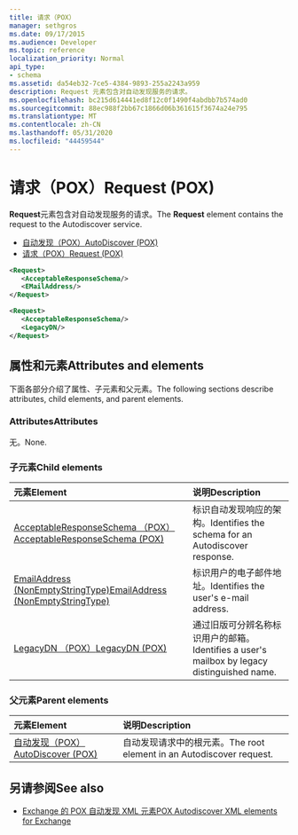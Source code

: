 ```yaml
---
title: 请求（POX）
manager: sethgros
ms.date: 09/17/2015
ms.audience: Developer
ms.topic: reference
localization_priority: Normal
api_type:
- schema
ms.assetid: da54eb32-7ce5-4384-9893-255a2243a959
description: Request 元素包含对自动发现服务的请求。
ms.openlocfilehash: bc215d614441ed8f12c0f1490f4abdbb7b574ad0
ms.sourcegitcommit: 88ec988f2bb67c1866d06b361615f3674a24e795
ms.translationtype: MT
ms.contentlocale: zh-CN
ms.lasthandoff: 05/31/2020
ms.locfileid: "44459544"
---
```

# <a name="request-pox"></a><span data-ttu-id="b7b52-103">请求（POX）</span><span class="sxs-lookup"><span data-stu-id="b7b52-103">Request (POX)</span></span>

<span data-ttu-id="b7b52-104">**Request**元素包含对自动发现服务的请求。</span><span class="sxs-lookup"><span data-stu-id="b7b52-104">The **Request** element contains the request to the Autodiscover service.</span></span> 
  
- [<span data-ttu-id="b7b52-105">自动发现（POX）</span><span class="sxs-lookup"><span data-stu-id="b7b52-105">AutoDiscover (POX)</span></span>](autodiscover-pox.md) 
- [<span data-ttu-id="b7b52-106">请求（POX）</span><span class="sxs-lookup"><span data-stu-id="b7b52-106">Request (POX)</span></span>](request-pox.md)
  
```xml
<Request>
   <AcceptableResponseSchema/>
   <EMailAddress/>
</Request>
```

```xml
<Request>
   <AcceptableResponseSchema/> 
   <LegacyDN/>
</Request>
```

## <a name="attributes-and-elements"></a><span data-ttu-id="b7b52-107">属性和元素</span><span class="sxs-lookup"><span data-stu-id="b7b52-107">Attributes and elements</span></span>

<span data-ttu-id="b7b52-108">下面各部分介绍了属性、子元素和父元素。</span><span class="sxs-lookup"><span data-stu-id="b7b52-108">The following sections describe attributes, child elements, and parent elements.</span></span>
  
### <a name="attributes"></a><span data-ttu-id="b7b52-109">Attributes</span><span class="sxs-lookup"><span data-stu-id="b7b52-109">Attributes</span></span>

<span data-ttu-id="b7b52-110">无。</span><span class="sxs-lookup"><span data-stu-id="b7b52-110">None.</span></span>
  
### <a name="child-elements"></a><span data-ttu-id="b7b52-111">子元素</span><span class="sxs-lookup"><span data-stu-id="b7b52-111">Child elements</span></span>

|<span data-ttu-id="b7b52-112">**元素**</span><span class="sxs-lookup"><span data-stu-id="b7b52-112">**Element**</span></span>|<span data-ttu-id="b7b52-113">**说明**</span><span class="sxs-lookup"><span data-stu-id="b7b52-113">**Description**</span></span>|
|:-----|:-----|
|[<span data-ttu-id="b7b52-114">AcceptableResponseSchema （POX）</span><span class="sxs-lookup"><span data-stu-id="b7b52-114">AcceptableResponseSchema (POX)</span></span>](acceptableresponseschema-pox.md) <br/> |<span data-ttu-id="b7b52-115">标识自动发现响应的架构。</span><span class="sxs-lookup"><span data-stu-id="b7b52-115">Identifies the schema for an Autodiscover response.</span></span>  <br/> |
|[<span data-ttu-id="b7b52-116">EmailAddress (NonEmptyStringType)</span><span class="sxs-lookup"><span data-stu-id="b7b52-116">EmailAddress (NonEmptyStringType)</span></span>](emailaddress-nonemptystringtype.md) <br/> |<span data-ttu-id="b7b52-117">标识用户的电子邮件地址。</span><span class="sxs-lookup"><span data-stu-id="b7b52-117">Identifies the user's e-mail address.</span></span>  <br/> |
|[<span data-ttu-id="b7b52-118">LegacyDN （POX）</span><span class="sxs-lookup"><span data-stu-id="b7b52-118">LegacyDN (POX)</span></span>](legacydn-pox.md) <br/> |<span data-ttu-id="b7b52-119">通过旧版可分辨名称标识用户的邮箱。</span><span class="sxs-lookup"><span data-stu-id="b7b52-119">Identifies a user's mailbox by legacy distinguished name.</span></span>  <br/> |
   
### <a name="parent-elements"></a><span data-ttu-id="b7b52-120">父元素</span><span class="sxs-lookup"><span data-stu-id="b7b52-120">Parent elements</span></span>

|<span data-ttu-id="b7b52-121">**元素**</span><span class="sxs-lookup"><span data-stu-id="b7b52-121">**Element**</span></span>|<span data-ttu-id="b7b52-122">**说明**</span><span class="sxs-lookup"><span data-stu-id="b7b52-122">**Description**</span></span>|
|:-----|:-----|
|[<span data-ttu-id="b7b52-123">自动发现（POX）</span><span class="sxs-lookup"><span data-stu-id="b7b52-123">AutoDiscover (POX)</span></span>](autodiscover-pox.md) <br/> |<span data-ttu-id="b7b52-124">自动发现请求中的根元素。</span><span class="sxs-lookup"><span data-stu-id="b7b52-124">The root element in an Autodiscover request.</span></span>  <br/> |
   
## <a name="see-also"></a><span data-ttu-id="b7b52-125">另请参阅</span><span class="sxs-lookup"><span data-stu-id="b7b52-125">See also</span></span>

- [<span data-ttu-id="b7b52-126">Exchange 的 POX 自动发现 XML 元素</span><span class="sxs-lookup"><span data-stu-id="b7b52-126">POX Autodiscover XML elements for Exchange</span></span>](pox-autodiscover-xml-elements-for-exchange.md)

